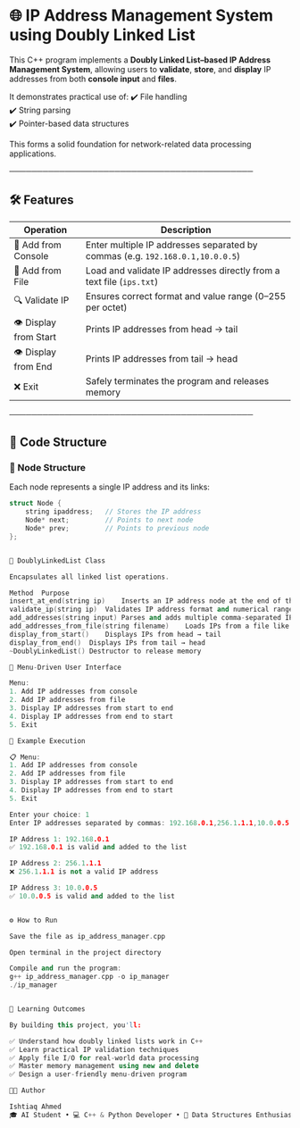 # 🌐 IP Address Management System using Doubly Linked List

This C++ program implements a **Doubly Linked List–based IP Address Management System**, allowing users to **validate**, **store**, and **display** IP addresses from both **console input** and **files**.

It demonstrates practical use of:
✔️ File handling  
✔️ String parsing  
✔️ Pointer-based data structures  

This forms a solid foundation for network-related data processing applications.

────────────────────────────────────────────

## 🛠️ Features

| Operation                | Description                                                                 |
|--------------------------|-----------------------------------------------------------------------------|
| 🧾 Add from Console       | Enter multiple IP addresses separated by commas (e.g. `192.168.0.1,10.0.0.5`) |
| 📂 Add from File          | Load and validate IP addresses directly from a text file (`ips.txt`)        |
| 🔍 Validate IP            | Ensures correct format and value range (0–255 per octet)                    |
| 👁️ Display from Start     | Prints IP addresses from head → tail                                        |
| 👁️ Display from End       | Prints IP addresses from tail → head                                        |
| ❌ Exit                   | Safely terminates the program and releases memory                           |

────────────────────────────────────────────

## 🧩 Code Structure  

### 🔹 Node Structure

Each node represents a single IP address and its links:

```cpp
struct Node {
    string ipaddress;   // Stores the IP address
    Node* next;         // Points to next node
    Node* prev;         // Points to previous node
};


🔹 DoublyLinkedList Class

Encapsulates all linked list operations.

Method	Purpose
insert_at_end(string ip)	Inserts an IP address node at the end of the list
validate_ip(string ip)	Validates IP address format and numerical range
add_addresses(string input)	Parses and adds multiple comma-separated IPs from console
add_addresses_from_file(string filename)	Loads IPs from a file like ips.txt
display_from_start()	Displays IPs from head → tail
display_from_end()	Displays IPs from tail → head
~DoublyLinkedList()	Destructor to release memory

🔹 Menu-Driven User Interface

Menu:
1. Add IP addresses from console
2. Add IP addresses from file
3. Display IP addresses from start to end
4. Display IP addresses from end to start
5. Exit

🧪 Example Execution

📋 Menu:
1. Add IP addresses from console
2. Add IP addresses from file
3. Display IP addresses from start to end
4. Display IP addresses from end to start
5. Exit

Enter your choice: 1
Enter IP addresses separated by commas: 192.168.0.1,256.1.1.1,10.0.0.5

IP Address 1: 192.168.0.1
✅ 192.168.0.1 is valid and added to the list

IP Address 2: 256.1.1.1
❌ 256.1.1.1 is not a valid IP address

IP Address 3: 10.0.0.5
✅ 10.0.0.5 is valid and added to the list


⚙️ How to Run

Save the file as ip_address_manager.cpp

Open terminal in the project directory

Compile and run the program:
g++ ip_address_manager.cpp -o ip_manager
./ip_manager


📘 Learning Outcomes

By building this project, you'll:

✅ Understand how doubly linked lists work in C++
✅ Learn practical IP validation techniques
✅ Apply file I/O for real-world data processing
✅ Master memory management using new and delete
✅ Design a user-friendly menu-driven program

👨‍💻 Author

Ishtiaq Ahmed
🎓 AI Student • 💻 C++ & Python Developer • 🧠 Data Structures Enthusiast
